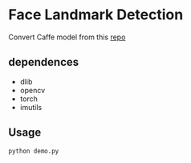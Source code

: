 # Face Landmark Detection
Convert Caffe model from this [repo](https://github.com/lsy17096535/face-landmark/blob/master/face_landmark.py)

## dependences
+ dlib
+ opencv
+ torch
+ imutils

## Usage
```
python demo.py
```